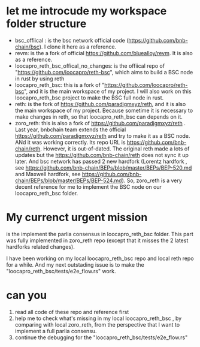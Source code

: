 # let me introcude my workspace folder structure
- bsc_offiical :  is the bsc network official code  (https://github.com/bnb-chain/bsc).  I clone it here as a reference. 
- revm:  is the a fork of official  https://github.com/bluealloy/revm.  It is also as a reference. 
- loocapro_reth_bsc_offical_no_changes:  is the offiical repo of "https://github.com/loocapro/reth-bsc", which aims to build a BSC node in rust by using reth
- loocapro_reth_bsc:  this is a fork of "https://github.com/loocapro/reth-bsc", and it is the main workspace of my project. I will also work on this loocapro_reth_bsc project to make the BSC full node in rust.
- reth: is the fork of https://github.com/paradigmxyz/reth, and it is also the main workspace of my project. Because sometime it is necessary to make changes in reth, so that loocapro_reth_bsc can depends on it.
- zoro_reth:  this is also a fork of https://github.com/paradigmxyz/reth  .  Last year, bnbchain team extends the official https://github.com/paradigmxyz/reth  and try to make it as a BSC node. ANd it was working  correctly.  Its repo URL is https://github.com/bnb-chain/reth.  However, it is out-of-dated.  The original reth made a lots of updates but the https://github.com/bnb-chain/reth does not  sync it up later.  And bsc network has passed 2 new hardfork (Lorentz hardfork , see https://github.com/bnb-chain/BEPs/blob/master/BEPs/BEP-520.md and Maxwell hardfork, see https://github.com/bnb-chain/BEPs/blob/master/BEPs/BEP-524.md).  So, zoro_reth is a very decent reference for me to implement the BSC node on our loocapro_reth_bsc folder.   

# My currenct urgent mission
 is the implement the parlia consensus in loocapro_reth_bsc folder. This part was fully implemented in zoro_reth repo (except that it misses the 2 latest hardforks related changes).

I have been working on my local loocapro_reth_bsc repo and local reth repo for a while.  And my next outstading issue is to make the "loocapro_reth_bsc/tests/e2e_flow.rs" work. 

# can you 
1. read all code of these repo and reference first
2. help me to check what's missing in my local loocapro_reth_bsc , by comparing with local zoro_reth, from the perspective that I want to implement a full parlia consensu.  
3. continue the debugging for the "loocapro_reth_bsc/tests/e2e_flow.rs"


